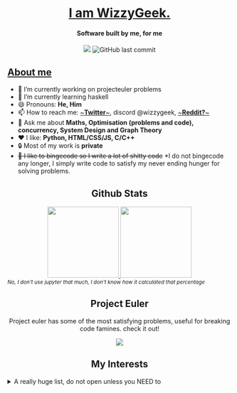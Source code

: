 <a href="https://wizzygeek.github.io"><h1 align="center">I am WizzyGeek.</h1></a>
<div align="center">
      <h4 align="center">Software built by me, for me</h4>
<!--       <img src="https://forthebadge.com/images/badges/0-percent-optimized.svg"/> 
      <img src="https://forthebadge.com/images/badges/you-didnt-ask-for-this.svg"/>
      <img src="https://forthebadge.com/images/badges/reading-6th-grade-level.svg"/> <br/>
      <img src="https://forthebadge.com/images/badges/made-with-c-plus-plus.svg"/>
      <img src="https://forthebadge.com/images/badges/made-with-c.svg"/>
      <img src="https://forthebadge.com/images/badges/made-with-python.svg"/><br/> -->
      <img src="https://img.shields.io/static/v1?label=regularly%20uses&message=black%20magic&color=6f0b4f&labelColor=24020f&style=for-the-badge"/>
      <img alt="GitHub last commit" src="https://img.shields.io/github/last-commit/WizzyGeek/WizzyGeek?label=Last%20Cared%20About%20this&style=for-the-badge"/>
</div>
<!-- <hr> -->

<h2> <a href="https://youtu.be/cw9FIeHbdB8">About me</a> </h2>

- 🔭 I’m currently working on projecteuler problems
- 🌱 I’m currently learning haskell
- 😄 Pronouns: **He, Him**
- 📫 How to reach me:
      <a href="https://twitter.com/WizzyGeek">~**Twitter**~</a>, 
      <!-- <a href="mailto:ojasscoding@gmail.com">**Email**</a>, -->
      discord @wizzygeek,
      <a href="https://www.reddit.com/user/WizzyGeek">~**Reddit?**~</a>
- 💬 Ask me about **Maths, Optimisation (problems and code), concurrency, System Design and Graph Theory**
- ❤ I like: **Python, HTML/CSS/JS, C/C++**
- 🔒 Most of my work is **private**
- ~~💩 I like to bingecode so I write a lot of shitty code~~ *I do not bingecode any longer, I simply write code to satisfy my never ending hunger for solving problems.

<h2 align="center"> Github Stats </h2>
<div align="center">
      <a href="https://github.com/anuraghazra/github-readme-stats">
          <img height="160em" src="https://github-readme-stats.vercel.app/api?username=WizzyGeek&theme=radical&include_all_commits=true&count_private=true"/>
          <img height="160em" src="https://github-readme-stats.vercel.app/api/top-langs/?username=WizzyGeek&theme=radical&layout=compact&langs_count=16"/>
      </a>
</div>
<i><sub>No, I don't use jupyter that much, I don't know how it calculated that percentage</sub></i>

<h2 align="center"> Project Euler </h2>
<div align="center">
      <p>Project euler has some of the most satisfying problems, useful for breaking code famines. check it out!</p>
      <img src="https://projecteuler.net/profile/WizzyGeek.png"/>
</div>

<h2 align="center"> My Interests </h2>

<details>
<summary>A really huge list, do not open unless you NEED to</summary>

| Hate                                                | Dislike                | Like                     | Love                           |
| --------------------------------------------------- | ---------------------- | ------------------------ | ------------------------------ |
| x86 ISA                                             | Modern Low-Level Stuff | C/C++                    | Python                         |
| Enterprise Software                                 | Useful stuff           | CP                       | Bingecoding                    |
|                                                     |                        | Statistics               | Discrete Analysis              |
| Making Physical circuits                            | Electronics            | Redstone Engineering     | Digital Logic                  |
| AI generated junk code                              | Unreadable code        | Branchless Programming   | Code Golfing                   |
|                                                     |                        | Functional Programming   | Haskell                        |
|                                                     |                        | Probabilistic Algorithms | Approximations                 |
|                                                     |                        | Heuristics               | Bruteforce                     |
|                                                     |                        | Codeforces               | Advent of code                 |
| slow code which didn't even save devtime            | Redundant computations | Optimisations            | Speed freaking                 |
| Containers                                          |                        | Robust builds            | zero dependencies              |
| Race conditions :(                                  | MIMD / Parallelisation | SIMD                     | Concurrency                    |
| Getting DDoSed :(                                   |                        | Lazy Computing           | Caching                        |
|                                                     | Some RDBMS             | Key-Value Stores         | My sweet RAM                   |
| Reverse Engineering                                 | Designing              | Winging it               | Rewriting till perfection      |
| NLP Problems                                        | Decision Problems      | Algorithmic Problems     | Optimisation Problems          |
| Unsolvable                                          | PDEs                   |                          | Mathematical Modelling         |
|                                                     |                        |                          | Z, Laplace, Fourier transforms |
| Skewed data                                         | Uniform data           | Predictable sequences    | Normal Data                    |
| Thinking hard and still not getting the solution :( | thinking hard          | Being Lazy               | Procrastination                |
|  | | | Calculus |
| WET | Java | SOLID | OOP |
| DL (It's fine tbh, but none of my models fit) | | ML | |
|  | | | Automatas |
|  | | | Recursion |
|  | | | Implicit/Subtle Reactivity |
| Polling | | | Pub-Sub, Observor |
| No UIs :( | GUIs | CLIs | TUIs |

</details>


